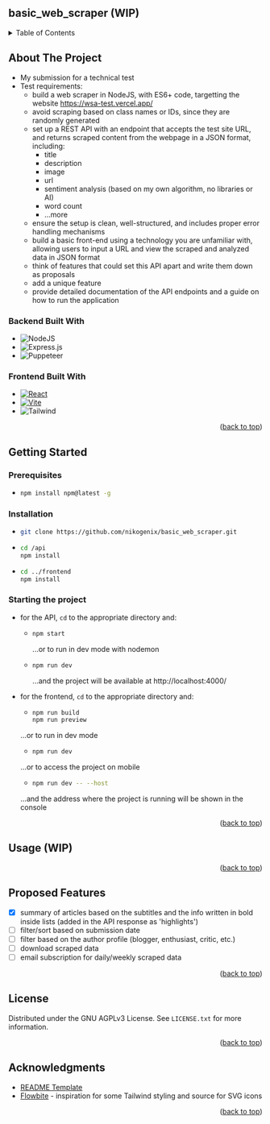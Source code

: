 <!-- README Template thanks to: https://github.com/othneildrew/Best-README-Template -->

<a name="readme-top"></a>

<!-- TABLE OF CONTENTS -->

## basic_web_scraper (WIP)

<div>
    <details>
      <summary>Table of Contents</summary>
      <ul>
        <li><a href="#about-the-project">About The Project</a></li>
        <li><a href="#getting-started">Getting Started</a></li>
        <li><a href="#usage">Usage</a></li>
        <li><a href="#proposed-features">Proposed Features</a></li>
        <li><a href="#license">License</a></li>
        <li><a href="#acknowledgments">Acknowledgments</a></li>
      </ul>
    </details>
</div>

<!-- ABOUT THE PROJECT -->

## About The Project

-   My submission for a technical test
-   Test requirements:
    -   build a web scraper in NodeJS, with ES6+ code, targetting the website https://wsa-test.vercel.app/
    -   avoid scraping based on class names or IDs, since they are randomly generated
    -   set up a REST API with an endpoint that accepts the test site URL, and returns scraped content from the webpage in a JSON format, including:
        -   title
        -   description
        -   image
        -   url
        -   sentiment analysis (based on my own algorithm, no libraries or AI)
        -   word count
        -   ...more
    -   ensure the setup is clean, well-structured, and includes proper error handling mechanisms
    -   build a basic front-end using a technology you are unfamiliar with, allowing users to input a URL and view the scraped and analyzed data in JSON format
    -   think of features that could set this API apart and write them down as proposals
    -   add a unique feature
    -   provide detailed documentation of the API endpoints and a guide on how to run the application

### Backend Built With

<!-- BADGES -->
<!-- https://ileriayo.github.io/markdown-badges/ -->

-   ![NodeJS](https://img.shields.io/badge/node.js-6DA55F?style=for-the-badge&logo=node.js&logoColor=white)
-   ![Express.js](https://img.shields.io/badge/express.js-%23404d59.svg?style=for-the-badge&logo=express&logoColor=%2361DAFB)
-   ![Puppeteer](https://img.shields.io/badge/puppeteer-005942?style=for-the-badge&logo=puppeteer)

### Frontend Built With

-   [![React](https://img.shields.io/badge/React-20232A?style=for-the-badge&logo=react&logoColor=61DAFB)](https://react.dev/)
-   [![Vite](https://img.shields.io/badge/vite-%23646CFF.svg?style=for-the-badge&logo=vite&logoColor=white)](https://vitejs.dev/)
-   ![Tailwind](https://img.shields.io/badge/tailwind-%2338B2AC.svg?style=for-the-badge&logo=tailwind-css&logoColor=white)

<p align="right">(<a href="#readme-top">back to top</a>)</p>

<!-- GETTING STARTED -->

## Getting Started

### Prerequisites

-   ```sh
    npm install npm@latest -g
    ```

### Installation

-   ```sh
    git clone https://github.com/nikogenix/basic_web_scraper.git
    ```
-   ```sh
    cd /api
    npm install
    ```
-   ```sh
    cd ../frontend
    npm install
    ```

### Starting the project

-   for the API, `cd` to the appropriate directory and:

    -   ```sh
        npm start
        ```

        ...or to run in dev mode with nodemon

    -   ```sh
        npm run dev
        ```

        ...and the project will be available at http://localhost:4000/

-   for the frontend, `cd` to the appropriate directory and:

    -   ```sh
        npm run build
        npm run preview
        ```

    ...or to run in dev mode

    -   ```sh
        npm run dev
        ```

    ...or to access the project on mobile

    -   ```sh
        npm run dev -- --host
        ```

    ...and the address where the project is running will be shown in the console

    <p align="right">(<a href="#readme-top">back to top</a>)</p>

<!-- USAGE EXAMPLES -->

## Usage (WIP)

<p align="right">(<a href="#readme-top">back to top</a>)</p>

<!-- PROPOSED FEATURES -->

## Proposed Features

-   [x] summary of articles based on the subtitles and the info written in bold inside lists (added in the API response as 'highlights')
-   [ ] filter/sort based on submission date
-   [ ] filter based on the author profile (blogger, enthusiast, critic, etc.)
-   [ ] download scraped data
-   [ ] email subscription for daily/weekly scraped data

<p align="right">(<a href="#readme-top">back to top</a>)</p>

<!-- LICENSE -->

## License

Distributed under the GNU AGPLv3 License. See `LICENSE.txt` for more information.

<p align="right">(<a href="#readme-top">back to top</a>)</p>

<!-- ACKNOWLEDGMENTS -->

## Acknowledgments

-   [README Template](https://github.com/othneildrew/Best-README-Template)
-   [Flowbite](https://flowbite.com/) - inspiration for some Tailwind styling and source for SVG icons

<p align="right">(<a href="#readme-top">back to top</a>)</p>
